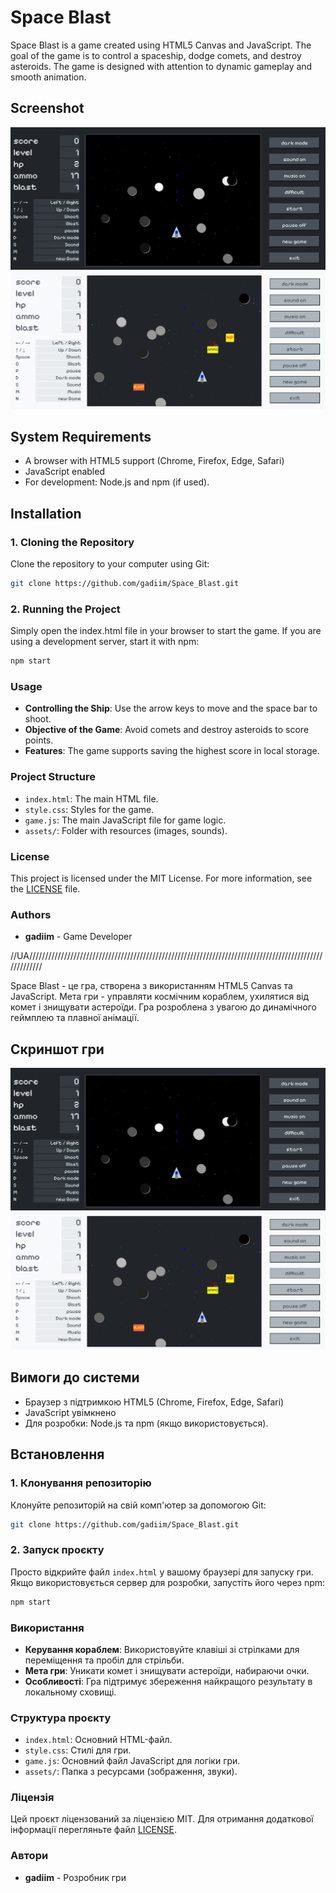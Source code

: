 # Space Blast

Space Blast is a game created using HTML5 Canvas and JavaScript. 
The goal of the game is to control a spaceship, dodge comets, and destroy asteroids. 
The game is designed with attention to dynamic gameplay and smooth animation.

## Screenshot

![Space Blast Screenshot](assets/screenshots/space_blast_screenshot_dark.png)
![Space Blast Screenshot](assets/screenshots/space_blast_screenshot_light.png)

## System Requirements

- A browser with HTML5 support (Chrome, Firefox, Edge, Safari)
- JavaScript enabled
- For development: Node.js and npm (if used).

## Installation

### 1. Cloning the Repository

Clone the repository to your computer using Git:

```bash
git clone https://github.com/gadiim/Space_Blast.git
```

### 2. Running the Project
Simply open the index.html file in your browser to start the game. If you are using a development server, start it with npm:

```bash
npm start
```

### Usage
- **Controlling the Ship**: Use the arrow keys to move and the space bar to shoot.
- **Objective of the Game**: Avoid comets and destroy asteroids to score points.
- **Features**: The game supports saving the highest score in local storage.

### Project Structure
- `index.html`: The main HTML file.
- `style.css`: Styles for the game.
- `game.js`: The main JavaScript file for game logic.
- `assets/`: Folder with resources (images, sounds).

### License
This project is licensed under the MIT License. For more information, see the [LICENSE](LICENSE) file.

### Authors
- **gadiim** - Game Developer

//UA///////////////////////////////////////////////////////////////////////////////////////////////////////

Space Blast - це гра, створена з використанням HTML5 Canvas та JavaScript. 
Мета гри - управляти космічним кораблем, ухилятися від комет і знищувати астероїди. 
Гра розроблена з увагою до динамічного геймплею та плавної анімації.

## Скриншот гри

![Space Blast Screenshot](assets/screenshots/space_blast_screenshot_dark.png)
![Space Blast Screenshot](assets/screenshots/space_blast_screenshot_light.png)

## Вимоги до системи

- Браузер з підтримкою HTML5 (Chrome, Firefox, Edge, Safari)
- JavaScript увімкнено
- Для розробки: Node.js та npm (якщо використовується).

## Встановлення

### 1. Клонування репозиторію

Клонуйте репозиторій на свій комп'ютер за допомогою Git:

```bash
git clone https://github.com/gadiim/Space_Blast.git
```

### 2. Запуск проєкту
Просто відкрийте файл `index.html` у вашому браузері для запуску гри. Якщо використовується сервер для розробки, запустіть його через npm:

```bash
npm start
```

### Використання
- **Керування кораблем**: Використовуйте клавіші зі стрілками для переміщення та пробіл для стрільби.
- **Мета гри**: Уникати комет і знищувати астероїди, набираючи очки.
- **Особливості**: Гра підтримує збереження найкращого результату в локальному сховищі.

### Структура проєкту
- `index.html`: Основний HTML-файл.
- `style.css`: Стилі для гри.
- `game.js`: Основний файл JavaScript для логіки гри.
- `assets/`: Папка з ресурсами (зображення, звуки).

### Ліцензія
Цей проєкт ліцензований за ліцензією MIT. Для отримання додаткової інформації перегляньте файл [LICENSE](LICENSE).

### Автори
- **gadiim** - Розробник гри


